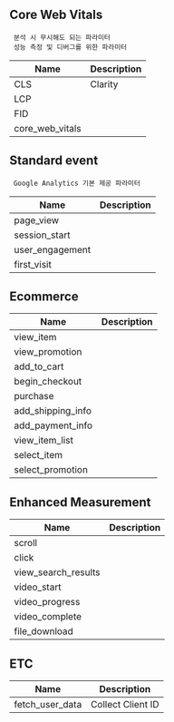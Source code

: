 
## Core Web Vitals

```memo
 분석 시 무시해도 되는 파라미터
 성능 측정 및 디버그를 위한 파라미터
```

| Name                | Description          |
| ------------------- | -------------------- |
| CLS                 | Clarity |
| LCP                 |  |
| FID                 |  |
| core_web_vitals     |  |

## Standard event

```memo
 Google Analytics 기본 제공 파라미터
```

| Name                | Description          |
| ------------------- | -------------------- |
| page_view           | 
| session_start       | 
| user_engagement     | 
| first_visit         | 

## Ecommerce

| Name                | Description          |
| ------------------- | -------------------- |
| view_item           | 
| view_promotion      | 
| add_to_cart         | 
| begin_checkout      | 
| purchase            | 
| add_shipping_info   | 
| add_payment_info    | 
| view_item_list      |
| select_item         |
| select_promotion    |

## Enhanced Measurement

| Name                | Description          |
| ------------------- | -------------------- |
| scroll              |
| click               | 
| view_search_results | 
| video_start         |
| video_progress      |
| video_complete      | 
| file_download       |


## ETC

| Name                | Description          |
| ------------------- | -------------------- |
| fetch_user_data     | Collect Client ID    |



